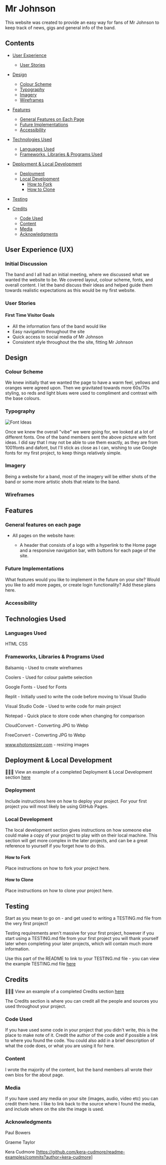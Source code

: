 # Mr Johnson
This website was created to provide an easy way for fans of Mr Johnson to keep track of news, gigs and general info of the band.
## Contents
* [User Experience](#user-experience-ux)
  * [User Stories](#user-stories)

* [Design](#design)
  * [Colour Scheme](#colour-scheme)
  * [Typography](#typography)
  * [Imagery](#imagery)
  * [Wireframes](#wireframes)

* [Features](#features)
  * [General Features on Each Page](#general-features-on-each-page)
  * [Future Implementations](#future-implementations)
  * [Accessibility](#accessibility)

* [Technologies Used](#technologies-used)
  * [Languages Used](#languages-used)
  * [Frameworks, Libraries & Programs Used](#frameworks-libraries--programs-used)

* [Deployment & Local Development](#deployment--local-development)
  * [Deployment](#deployment)
  * [Local Development](#local-development)
    * [How to Fork](#how-to-fork)
    * [How to Clone](#how-to-clone)

* [Testing](#testing)

* [Credits](#credits)
  * [Code Used](#code-used)
  * [Content](#content)
  * [Media](#media)
  * [Acknowledgments](#acknowledgments)

## User Experience (UX)

### Initial Discussion

The band and I all had an initial meeting, where we discussed what we wanted the website to be. We covered layout, colour scheme, fonts, and overall content.
I let the band discuss their ideas and helped guide them towards realistic expectations as this would be my first website.

### User Stories

#### First Time Visitor Goals

* All the information fans of the band would like
* Easy navigation throughout the site
* Quick access to social media of Mr Johnson
* Consistent style throughout the the site, fitting Mr Johnson

## Design

### Colour Scheme

We knew initially that we wanted the page to have a warm feel, yellows and oranges were agreed upon. Then we gravitated towards more 60s/70s styling, so reds and light blues were used to compliment and contrast with the base colours.

### Typography

![Font Ideas](assets/readme/font-ideas.webp)

Once we knew the overall "vibe" we were going for, we looked at a lot of different fonts. One of the band members sent the above picture with font ideas. I did say that I may not be able to use them exactly, as they are from 1001fonts and dafont, but I'll stick as close as I can, wishing to use Google fonts for my first project, to keep things relatively simple.

### Imagery

Being a website for a band, most of the imagery will be either shots of the band or some more artistic shots that relate to the band.

### Wireframes

## Features

### General features on each page

* All pages on the website have:

  * A header that consists of a logo with a hyperlink to the Home page and a responsive navigation bar, with buttons for each page of the site.

### Future Implementations

What features would you like to implement in the future on your site? Would you like to add more pages, or create login functionality? Add these plans here.

### Accessibility

## Technologies Used

### Languages Used

HTML
CSS

### Frameworks, Libraries & Programs Used

Balsamiq - Used to create wireframes

Coolers - Used for colour palette selection

Google Fonts - Used for Fonts

Replit - Initially used to write the code before moving to Visual Studio

Visual Studio Code - Used to write code for main project

Notepad - Quick place to store code when changing for comparison

CloudConvert - Converting JPG to Webp

FreeConvert - Converting JPG to Webp

www.photoresizer.com - resizing images

## Deployment & Local Development

👩🏻‍💻 View an example of a completed Deployment & Local Development section [here](https://github.com/kera-cudmore/TheQuizArms#Deployment)

### Deployment

Include instructions here on how to deploy your project. For your first project you will most likely be using GitHub Pages.

### Local Development

The local development section gives instructions on how someone else could make a copy of your project to play with on their local machine. This section will get more complex in the later projects, and can be a great reference to yourself if you forget how to do this.

#### How to Fork

Place instructions on how to fork your project here.

#### How to Clone

Place instructions on how to clone your project here.

## Testing

Start as you mean to go on - and get used to writing a TESTING.md file from the very first project!

Testing requirements aren't massive for your first project, however if you start using a TESTING.md file from your first project you will thank yourself later when completing your later projects, which will contain much more information.

Use this part of the README to link to your TESTING.md file - you can view the example TESTING.md file [here](milestone1-testing.md)

## Credits

👩🏻‍💻 View an example of a completed Credits section [here](https://github.com/kera-cudmore/BookWorm#Credits)

The Credits section is where you can credit all the people and sources you used throughout your project.

### Code Used

If you have used some code in your project that you didn't write, this is the place to make note of it. Credit the author of the code and if possible a link to where you found the code. You could also add in a brief description of what the code does, or what you are using it for here.

### Content

I wrote the majority of the content, but the band members all wrote their own bios for the about page.

###  Media

If you have used any media on your site (images, audio, video etc) you can credit them here. I like to link back to the source where I found the media, and include where on the site the image is used.

###  Acknowledgments

Paul Bowers

Graeme Taylor

Kera Cudmore [https://github.com/kera-cudmore/readme-examples/commits?author=kera-cudmore]

[def]: readme/font-ideas.webp